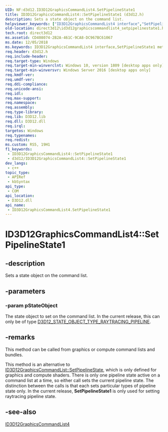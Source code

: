```yaml
---
UID: NF:d3d12.ID3D12GraphicsCommandList4.SetPipelineState1
title: ID3D12GraphicsCommandList4::SetPipelineState1 (d3d12.h)
description: Sets a state object on the command list.
helpviewer_keywords: ["ID3D12GraphicsCommandList4 interface","SetPipelineState1 method","ID3D12GraphicsCommandList4.SetPipelineState1","ID3D12GraphicsCommandList4::SetPipelineState1","SetPipelineState1","SetPipelineState1 method","SetPipelineState1 method","ID3D12GraphicsCommandList4 interface","d3d12/ID3D12GraphicsCommandList4::SetPipelineState1","direct3d12.id3d12graphicscommandlist4_setpipelinestate1"]
old-location: direct3d12\id3d12graphicscommandlist4_setpipelinestate1.htm
tech.root: direct3d12
ms.assetid: CD408074-2B2A-461C-9CA8-DC967BC61067
ms.date: 12/05/2018
ms.keywords: ID3D12GraphicsCommandList4 interface,SetPipelineState1 method, ID3D12GraphicsCommandList4.SetPipelineState1, ID3D12GraphicsCommandList4::SetPipelineState1, SetPipelineState1, SetPipelineState1 method, SetPipelineState1 method,ID3D12GraphicsCommandList4 interface, d3d12/ID3D12GraphicsCommandList4::SetPipelineState1, direct3d12.id3d12graphicscommandlist4_setpipelinestate1
req.header: d3d12.h
req.include-header: 
req.target-type: Windows
req.target-min-winverclnt: Windows 10, version 1809 [desktop apps only]
req.target-min-winversvr: Windows Server 2016 [desktop apps only]
req.kmdf-ver: 
req.umdf-ver: 
req.ddi-compliance: 
req.unicode-ansi: 
req.idl: 
req.max-support: 
req.namespace: 
req.assembly: 
req.type-library: 
req.lib: D3D12.lib
req.dll: D3D12.dll
req.irql: 
targetos: Windows
req.typenames: 
req.redist: 
ms.custom: RS5, 19H1
f1_keywords:
 - ID3D12GraphicsCommandList4::SetPipelineState1
 - d3d12/ID3D12GraphicsCommandList4::SetPipelineState1
dev_langs:
 - c++
topic_type:
 - APIRef
 - kbSyntax
api_type:
 - COM
api_location:
 - D3D12.dll
api_name:
 - ID3D12GraphicsCommandList4.SetPipelineState1
---
```


# ID3D12GraphicsCommandList4::SetPipelineState1


## -description

Sets a state object on the command list.

## -parameters

### -param pStateObject

The state object to set on the command list. In the current release, this can only be of type <a href="/windows/desktop/api/d3d12/ne-d3d12-d3d12_state_object_type">D3D12_STATE_OBJECT_TYPE_RAYTRACING_PIPELINE</a>.

## -remarks

This method can be called from graphics or compute command lists and bundles.

This method is an alternative to <a href="/windows/desktop/api/d3d12/nf-d3d12-id3d12graphicscommandlist-setpipelinestate">ID3D12GraphicsCommandList::SetPipelineState</a>, which is only defined for graphics and compute shaders.  There is only one pipeline state active on a command list at a time, so either call sets the current pipeline state.  The distinction between the calls is that each sets particular types of pipeline state only.  In the current release, <b>SetPipelineState1</b> is only used for setting raytracing pipeline state.

## -see-also

<a href="https://msdn.microsoft.com/en-us/library/Mt847460(v=VS.85).aspx">ID3D12GraphicsCommandList4</a>